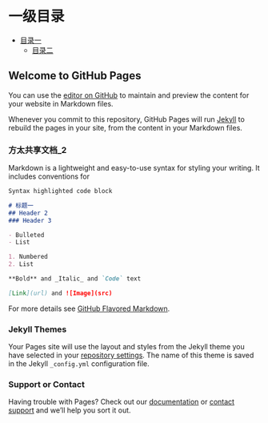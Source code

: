 # 一级目录
  * [目录一](数据分析平台/门店线索分析.md)
    * [目录二]()
    
## Welcome to GitHub Pages

You can use the [editor on GitHub](https://github.com/zl2290103097/fotilegitbook2/edit/main/README.md) to maintain and preview the content for your website in Markdown files.

Whenever you commit to this repository, GitHub Pages will run [Jekyll](https://jekyllrb.com/) to rebuild the pages in your site, from the content in your Markdown files.

### 方太共享文档_2

Markdown is a lightweight and easy-to-use syntax for styling your writing. It includes conventions for

```markdown
Syntax highlighted code block

# 标题一
## Header 2
### Header 3

- Bulleted
- List

1. Numbered
2. List

**Bold** and _Italic_ and `Code` text

[Link](url) and ![Image](src)
```

For more details see [GitHub Flavored Markdown](https://guides.github.com/features/mastering-markdown/).

### Jekyll Themes

Your Pages site will use the layout and styles from the Jekyll theme you have selected in your [repository settings](https://github.com/zl2290103097/fotilegitbook2/settings). The name of this theme is saved in the Jekyll `_config.yml` configuration file.

### Support or Contact

Having trouble with Pages? Check out our [documentation](https://docs.github.com/categories/github-pages-basics/) or [contact support](https://github.com/contact) and we’ll help you sort it out.
